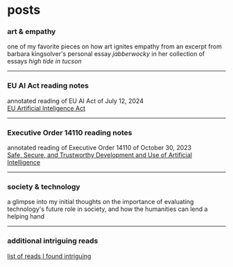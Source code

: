 # posts

### art & empathy

one of my favorite pieces on how art ignites empathy from an excerpt from barbara kingsolver's personal essay *jabberwocky* in her collection of essays *high tide in tucson*
___

### EU AI Act reading notes

annotated reading of EU AI Act of July 12, 2024  
[EU Artificial Inteligence Act](https://artificialintelligenceact.eu/chapter/1/)
___

### Executive Order 14110 reading notes

annotated reading of Executive Order 14110 of October 30, 2023  
[Safe, Secure, and Trustworthy Development and Use of Artificial Intelligence](https://www.federalregister.gov/documents/2023/11/01/2023-24283/safe-secure-and-trustworthy-development-and-use-of-artificial-intelligence)
___

### society & technology

a glimpse into my initial thoughts on the importance of evaluating technology's future role in society, and how the humanities can lend a helping hand
___

### additional intriguing reads

[list of reads I found intriguing](https://docs.google.com/document/d/1WERdC4B6ReNdroV9a45ZmRemL0hu57sHddL5Q-gxXVw/edit?tab=t.0)

